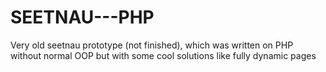 SEETNAU---PHP
=============

Very old seetnau prototype (not finished), which was written on PHP without normal OOP but with some cool solutions like fully dynamic pages
